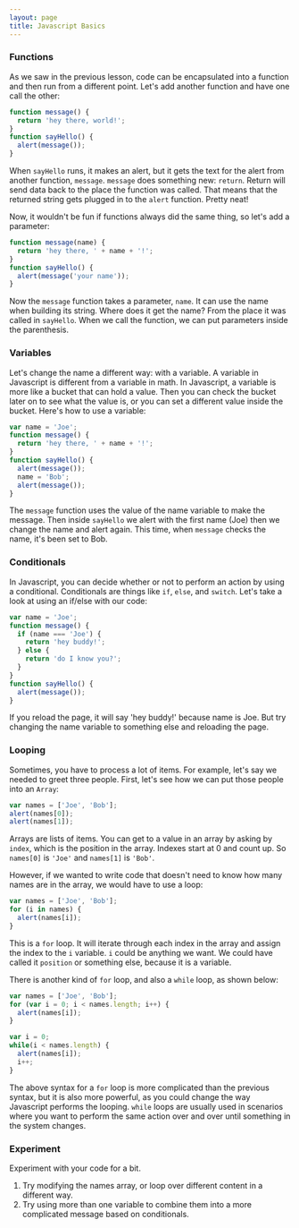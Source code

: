 ```yaml
---
layout: page
title: Javascript Basics
---
```


### Functions

As we saw in the previous lesson, code can be encapsulated into a function and then run from a different point. Let's add another function and have one call the other:

```js
function message() {
  return 'hey there, world!';
}
function sayHello() {
  alert(message());
}
```

When `sayHello` runs, it makes an alert, but it gets the text for the alert from another function, `message`. `message` does something new: `return`. Return will send data back to the place the function was called. That means that the returned string gets plugged in to the `alert` function. Pretty neat!

Now, it wouldn't be fun if functions always did the same thing, so let's add a parameter:

```js
function message(name) {
  return 'hey there, ' + name + '!';
}
function sayHello() {
  alert(message('your name'));
}
```

Now the `message` function takes a parameter, `name`. It can use the name when building its string. Where does it get the name? From the place it was called in `sayHello`. When we call the function, we can put parameters inside the parenthesis.

### Variables

Let's change the name a different way: with a variable. A variable in Javascript is different from a variable in math. In Javascript, a variable is more like a bucket that can hold a value. Then you can check the bucket later on to see what the value is, or you can set a different value inside the bucket. Here's how to use a variable:

```js
var name = 'Joe';
function message() {
  return 'hey there, ' + name + '!';
}
function sayHello() {
  alert(message());
  name = 'Bob';
  alert(message());
}
```

The `message` function uses the value of the name variable to make the message. Then inside `sayHello` we alert with the first name (Joe) then we change the name and alert again. This time, when `message` checks the name, it's been set to Bob.

### Conditionals

In Javascript, you can decide whether or not to perform an action by using a conditional. Conditionals are things like `if`, `else`, and `switch`. Let's take a look at using an if/else with our code:

```js
var name = 'Joe';
function message() {
  if (name === 'Joe') {
    return 'hey buddy!';
  } else {
    return 'do I know you?';
  }
}
function sayHello() {
  alert(message());
}
```

If you reload the page, it will say 'hey buddy!' because name is Joe. But try changing the name variable to something else and reloading the page.

### Looping

Sometimes, you have to process a lot of items. For example, let's say we needed to greet three people. First, let's see how we can put those people into an `Array`:

```js
var names = ['Joe', 'Bob'];
alert(names[0]);
alert(names[1]);
```

Arrays are lists of items. You can get to a value in an array by asking by `index`, which is the position in the array. Indexes start at 0 and count up. So `names[0]` is `'Joe'` and `names[1]` is `'Bob'`.

However, if we wanted to write code that doesn't need to know how many names are in the array, we would have to use a loop:

```js
var names = ['Joe', 'Bob'];
for (i in names) {
  alert(names[i]);
}
```

This is a `for` loop. It will iterate through each index in the array and assign the index to the `i` variable. `i` could be anything we want. We could have called it `position` or something else, because it is a variable.

There is another kind of `for` loop, and also a `while` loop, as shown below:

```js
var names = ['Joe', 'Bob'];
for (var i = 0; i < names.length; i++) {
  alert(names[i]);
}

var i = 0;
while(i < names.length) {
  alert(names[i]);
  i++;
}
```

The above syntax for a `for` loop is more complicated than the previous syntax, but it is also more powerful, as you could change the way Javascript performs the looping. `while` loops are usually used in scenarios where you want to perform the same action over and over until something in the system changes.

### Experiment

Experiment with your code for a bit. 

1. Try modifying the names array, or loop over different content in a different way. 
1. Try using more than one variable to combine them into a more complicated message based on conditionals.